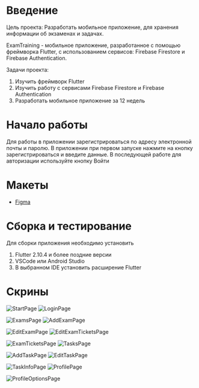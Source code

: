 # Введение

Цель проекта: Разработать мобильное приложение, для хранения информации об экзаменах и задачах.

ExamTraining - мобильное приложение, разработанное с помощью фреймворка Flutter, с использованием сервисов:
Firebase Firestore и Firebase Authentication.

Задачи проекта:

1. Изучить фреймворк Flutter
2. Изучить работу с сервисами Firebase Firestore и Firebase Authentication
3. Разработать мобильное приложение за 12 недель

# Начало работы

Для работы в приложении зарегистрироваться по адресу электронной почты и паролю.
В приложении при первом запуске нажмите на кнопку зарегистрироваться и введите данные.
В последующей работе для авторизации используйте кнопку Войти

# Макеты

- [Figma](https://www.figma.com/file/03nPa3j1q3NI5z1vponAlB/ExamTraining?node-id=0%3A1)

# Сборка и тестирование

Для сборки приложения необходимо установить

1. Flutter 2.10.4 и более поздние версии
2. VSCode или Android Studio
3. В выбранном IDE установить расширение Flutter

# Скрины

![StartPage](https://user-images.githubusercontent.com/80877621/196911232-4f8e5c8a-2777-4960-92f7-0399a1f4fff4.png)
![LoginPage](https://user-images.githubusercontent.com/80877621/196911224-cebf0531-cb96-4928-8835-f4298f079a56.png)

![ExamsPage](https://user-images.githubusercontent.com/80877621/196911219-655b254f-00c9-4463-9ef8-606f60ad0a67.png)
![AddExamPage](https://user-images.githubusercontent.com/80877621/196911206-6fd9b4a4-2b79-4d0f-9678-60676b0ca56f.png)

![EditExamPage](https://user-images.githubusercontent.com/80877621/196911213-f270c883-d4b0-4def-b8ad-ea3534175e09.png)
![EditExamTicketsPage](https://user-images.githubusercontent.com/80877621/196911215-354bc019-9a68-4b88-8e53-9152b953e106.png)

![ExamTicketsPage](https://user-images.githubusercontent.com/80877621/196911222-b76ff9d9-ffb4-4a15-a66c-8da4d8f0388d.png)
![TasksPage](https://user-images.githubusercontent.com/80877621/196911239-438e9aca-0a9f-4b6d-985b-c0b96f5cfa19.png)

![AddTaskPage](https://user-images.githubusercontent.com/80877621/196911209-fdcb6d5a-2552-489c-89c7-6aecf11a5f18.png)
![EditTaskPage](https://user-images.githubusercontent.com/80877621/196911217-473bcf68-5808-464f-8cf9-37ed3505ca0d.png)

![TaskInfoPage](https://user-images.githubusercontent.com/80877621/196911235-3dee49b7-130d-4db6-a4f9-0701df6b70ea.png)
![ProfilePage](https://user-images.githubusercontent.com/80877621/196911229-8a23db45-3f86-43b7-aa5d-a0bc561593b5.png)

![ProfileOptionsPage](https://user-images.githubusercontent.com/80877621/196911226-5c9cfdf1-1362-4151-9f98-793039e978c9.png)





